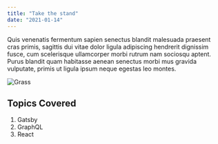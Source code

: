 ```yaml
---
title: "Take the stand"
date: "2021-01-14"
---
```


Quis venenatis fermentum sapien senectus blandit malesuada praesent cras primis, sagittis dui vitae dolor ligula adipiscing hendrerit dignissim fusce, cum scelerisque ullamcorper morbi rutrum nam sociosqu aptent. Purus blandit quam habitasse aenean senectus morbi mus gravida vulputate, primis ut ligula ipsum neque egestas leo montes.

![Grass](./grass.png)

## Topics Covered

1. Gatsby
2. GraphQL
3. React